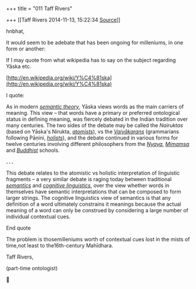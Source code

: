 +++
title = "011 Taff Rivers"

+++
[[Taff Rivers	2014-11-13, 15:22:34 [Source](https://groups.google.com/g/samskrita/c/tqdR7De8_dk)]]



hnbhat,

  

 It would seem to be adebate that has been ongoing for milleniums, in one form or another:

  



If I may quote from what wikipedia has to say on the subject regarding Yāska etc.


[http://en.wikipedia.org/wiki/Y%C4%81ska](http://en.wikipedia.org/wiki/Y%C4%81ska)

I quote:

  

As in modern [*semantic theory*](http:///wiki/Semantics), Yāska views words as the main carriers of meaning. This view – that words have a primary or preferred ontological status in defining meaning, was fiercely debated in the Indian tradition over many centuries. The two sides of the debate may be called the *Nairuktas* (based on Yāska's Nirukta, [*atomists*](http:///wiki/Atomism)), vs the [*Vaiyākarans*](http:///wiki/Vyakarana) (grammarians following Pāṇini, [*holists*](http:///wiki/Holism)), and the debate continued in various forms for twelve centuries involving different philosophers from the [*Nyaya*](http:///wiki/Nyaya), [*Mimamsa*](http:///wiki/Mimamsa) and [*Buddhist*](http:///wiki/Buddhist) schools.

**. . .**

This debate relates to the atomistic vs holistic interpretation of linguistic fragments – a very similar debate is raging today between traditional [*semantics*](http:///wiki/Semantics) and [*cognitive linguistics*](http:///wiki/Cognitive_linguistics), over the view whether words in themselves have semantic interpretations that can be composed to form larger strings. The cognitive linguistics view of semantics is that any definition of a word ultimately constrains it meanings because the actual meaning of a word can only be construed by considering a large number of individual contextual cues.

End quote

  

  

The problem is thosemilleniums worth of contextual cues lost in the mists of time,not least to the16th-century Mahīdhara.

  

  

Taff Rivers,

  

(part-time ontologist)



